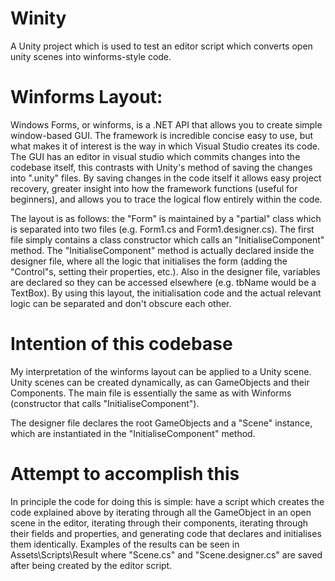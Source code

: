 # Winity
A Unity project which is used to test an editor script which converts open unity scenes into winforms-style code.

# Winforms Layout:

Windows Forms, or winforms, is a .NET API that allows you to create simple window-based GUI. The framework is incredible concise easy to use, but what makes it of interest is the way in which Visual Studio creates its code. The GUI has an editor in visual studio which commits changes into the codebase itself, this contrasts with Unity's method of saving the changes into ".unity" files. By saving changes in the code itself it allows easy project recovery, greater insight into how the framework functions (useful for beginners), and allows you to trace the logical flow entirely within the code.

The layout is as follows: the "Form" is maintained by a "partial" class which is separated into two files (e.g. Form1.cs and Form1.designer.cs). The first file simply contains a class constructor which calls an "InitialiseComponent" method. The "InitialiseComponent" method is actually declared inside the designer file, where all the logic that initialises the form (adding the "Control"s, setting their properties, etc.). Also in the designer file, variables are declared so they can be accessed elsewhere (e.g. tbName would be a TextBox). By using this layout, the initialisation code and the actual relevant logic can be separated and don't obscure each other.

# Intention of this codebase

My interpretation of the winforms layout can be applied to a Unity scene. Unity scenes can be created dynamically, as can GameObjects and their Components. The main file is essentially the same as with Winforms (constructor that calls "InitialiseComponent").

The designer file declares the root GameObjects and a "Scene" instance, which are instantiated in the "InitialiseComponent" method.

# Attempt to accomplish this

In principle the code for doing this is simple: have a script which creates the code explained above by iterating through all the GameObject in an open scene in the editor, iterating through their components, iterating through their fields and properties, and generating code that declares and initialises them identically. Examples of the results can be seen in Assets\Scripts\Result where "Scene.cs" and "Scene.designer.cs" are saved after being created by the editor script.
